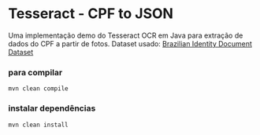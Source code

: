 # Tesseract - CPF to JSON
Uma implementação demo do Tesseract OCR em Java para extração de dados do CPF a partir de fotos.
Dataset usado: [Brazilian Identity Document Dataset](https://github.com/ricardobnjunior/Brazilian-Identity-Document-Dataset)

### para compilar
`mvn clean compile`

### instalar dependências
`mvn clean install`

